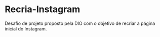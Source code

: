 # Recria-Instagram
Desafio de projeto proposto pela DIO com o objetivo de recriar a página inicial do Instagram.
